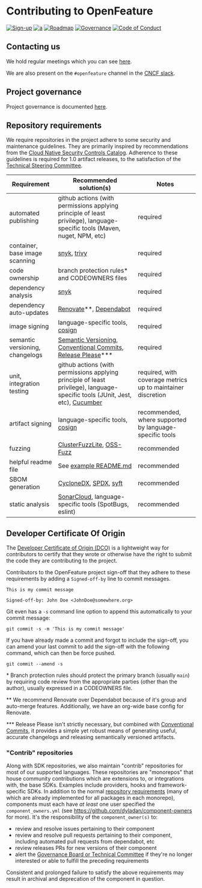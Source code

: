 # Contributing to OpenFeature

[![Sign-up](https://img.shields.io/static/v1?label=Sign-up&message=for%20news&color=blue)](https://bit.ly/openfeature-signup)
[![a](https://img.shields.io/badge/slack-%40cncf%2Fopenfeature-brightgreen?style=flat&logo=slack)](https://cloud-native.slack.com/archives/C0344AANLA1)
[![Roadmap](https://img.shields.io/static/v1?label=Roadmap&message=public&color=green)](https://github.com/orgs/open-feature/projects/1)
[![Governance](https://img.shields.io/static/v1?label=Governance&message=bootstrap&color=yellow)](https://github.com/open-feature/governance)
[![Code of Conduct](https://img.shields.io/badge/Contributor%20Covenant-2.1-4baaaa.svg)](https://github.com/open-feature/.github/blob/main/CODE_OF_CONDUCT.md)

## Contacting us

We hold regular meetings which you can see [here](https://github.com/open-feature/community/#meetings-and-events).

We are also present on the `#openfeature` channel in the [CNCF slack](https://slack.cncf.io/).

## Project governance

Project governance is documented [here](https://github.com/open-feature/community/blob/main/governance-charter.md).

## Repository requirements

We require repositories in the project adhere to some security and maintenance guidelines.
They are primarily inspired by recommendations from the [Cloud Native Security Controls Catalog](https://www.cncf.io/blog/2022/06/07/introduction-to-the-cloud-native-security-controls-catalog/).
Adherence to these guidelines is required for 1.0 artifact releases, to the satisfaction of the [Technical Steering Committee](https://github.com/open-feature/community/blob/main/governance-charter.md#technical-steering-committee-tsc).

| Requirement                     | Recommended solution(s)                                                                                                                   | Notes                                                       |
| ------------------------------- | ----------------------------------------------------------------------------------------------------------------------------------------- | ----------------------------------------------------------- |
| automated publishing            | github actions (with permissions applying principle of least privilege), language-specific tools (Maven, nuget, NPM, etc)                 | required                                                    |
| container, base image scanning  | [snyk][snyk], [trivy][trivy]                                                                                                              | required                                                    |
| code ownership                  | branch protection rules\* and CODEOWNERS files                                                                                            | required                                                    |
| dependency analysis             | [snyk][snyk]                                                                                                                              | required                                                    |
| dependency auto-updates         | [Renovate][renovate]\*\*, [Dependabot][dependabot]                                                                                        | required                                                    |
| image signing                   | language-specific tools, [cosign][cosign]                                                                                                 | required                                                    |
| semantic versioning, changelogs | [Semantic Versioning][semantic-versioning], [Conventional Commits][conventional-commits], [Release Please][release-please]\*\*\*          | required                                                    |
| unit, integration testing       | github actions (with permissions applying principle of least privilege), language-specific tools (JUnit, Jest, etc), [Cucumber][cucumber] | required, with coverage metrics up to maintainer discretion |
| artifact signing                | language-specific tools, [cosign][cosign]                                                                                                 | recommended, where supported by language-specific tools     |
| fuzzing                         | [ClusterFuzzLite][clusterfuzzlite], [OSS-Fuzz][oss-fuzz]                                                                                  | recommended                                                 |
| helpful readme file             | See [example README.md](./templates/READMEs/README.md)                                                                                    | recommended                                                 |
| SBOM generation                 | [CycloneDX][cyclonedx], [SPDX][spdx], [syft][syft]                                                                                        | recommended                                                 |
| static analysis                 | [SonarCloud][sonarcloud], language-specific tools (SpotBugs, eslint)                                                                      | recommended                                                 |

## Developer Certificate Of Origin

The [Developer Certificate of Origin (DCO)](https://developercertificate.org/) is a lightweight way for contributors
to certify that they wrote or otherwise have the right to submit the code they are contributing to the project.

Contributors to the OpenFeature project sign-off that they adhere to these requirements by adding a `Signed-off-by` line to commit messages.

```console
This is my commit message

Signed-off-by: John Doe <JohnDoe@somewhere.org>
```

Git even has a `-s` command line option to append this automatically to your commit message:

```console
git commit -s -m 'This is my commit message'
```

If you have already made a commit and forgot to include the sign-off, you can amend your last commit
to add the sign-off with the following command, which can then be force pushed.

```console
git commit --amend -s
```

\* Branch protection rules should protect the primary branch (usually `main`) by requiring code review from the appropriate parties (other than the author), usually expressed in a CODEOWNERS file.

\*\* We recommend Renovate over Dependabot because of it's group and auto-merge features.
Additionally, we have an org-wide base config for Renovate.

\*\*\* Release Please isn't strictly necessary, but combined with [Conventional Commits][conventional-commits], it provides a simple yet robust means of generating useful, accurate changelogs and releasing semantically versioned artifacts.

[sonarcloud]: https://www.sonarsource.com/products/sonarcloud/
[snyk]: https://snyk.io/
[trivy]: https://github.com/aquasecurity/trivy
[cosign]: https://github.com/sigstore/cosign-installer
[cyclonedx]: https://cyclonedx.org/tool-center/
[clusterfuzzlite]: https://google.github.io/clusterfuzzlite/
[oss-fuzz]: https://github.com/google/oss-fuzz
[cucumber]: https://cucumber.io/tools/cucumber-open/
[renovate]: https://github.com/apps/renovate
[syft]: https://github.com/anchore/syft
[spdx]: https://spdx.dev/resources/tools/
[dependabot]: https://github.com/dependabot

[conventional-commits]: [https://www.conventionalcommits.org/]
[semantic-versioning]: [https://semver.org/]
[release-please]: [https://github.com/googleapis/release-please]

### "Contrib" repositories

Along with SDK repositories, we also maintain "contrib" repositories for most of our supported languages.
These repositories are "monorepos" that house community contributions which are extensions to, or integrations with, the base SDKs.
Examples include providers, hooks and framework-specific SDKs.
In addition to the normal [repository requirements](#repository-requirements) (many of which are already implemented for all packages in each monorepo), components must each have _at least_ one user specified the `component_owners.yml` (see https://github.com/dyladan/component-owners for more). It's the responsibility of the `component_owner(s)` to:

- review and resolve issues pertaining to their component
- review and resolve pull requests pertaining to their component, including automated pull requests from dependabot, etc
- review releases PRs for new versions of their component
- alert the [Governance Board or Technical Committee](https://github.com/open-feature/community/blob/main/community-members.md#technical-committee) if they're no longer interested or able to fulfill the preceding requirements

Consistent and prolonged failure to satisfy the above requirements may result in archival and deprecation of the component in question.
